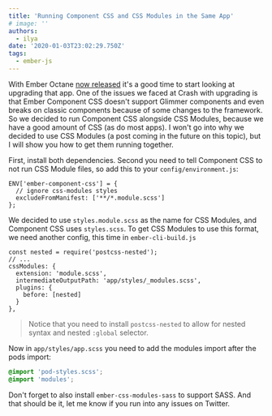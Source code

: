 ```yaml
---
title: 'Running Component CSS and CSS Modules in the Same App'
# image: ''
authors:
  - ilya
date: '2020-01-03T23:02:29.750Z'
tags:
  - ember-js
---
```

With Ember Octane [now released](https://blog.emberjs.com/2019/12/20/octane-is-here.html) it's a good time to start looking at upgrading that app. One of the issues we faced at Crash with upgrading is that Ember Component CSS doesn't support Glimmer components and even breaks on classic components because of some changes to the framework. So we decided to run Component CSS alongside CSS Modules, because we have a good amount of CSS (as do most apps). I won't go into why we decided to use CSS Modules (a post coming in the future on this topic), but I will show you how to get them running together.

First, install both dependencies. Second you need to tell Component CSS to not run CSS Module files, so add this to your `config/environment.js`:

```
ENV['ember-component-css'] = {
  // ignore css-modules styles
  excludeFromManifest: ['**/*.module.scss']
};
```

We decided to use `styles.module.scss` as the name for CSS Modules, and Component CSS uses `styles.scss`. To get CSS Modules to use this format, we need another config, this time in `ember-cli-build.js`

```
const nested = require('postcss-nested');
// ...
cssModules: {
  extension: 'module.scss',
  intermediateOutputPath: 'app/styles/_modules.scss',
  plugins: {
    before: [nested]
  }
},
```

> Notice that you need to install `postcss-nested` to allow for nested syntax and nested `:global` selector.

Now in `app/styles/app.scss` you need to add the modules import after the pods import:

```scss
@import 'pod-styles.scss';
@import 'modules';
```

Don't forget to also install `ember-css-modules-sass` to support SASS. And that should be it, let me know if you run into any issues on Twitter.
